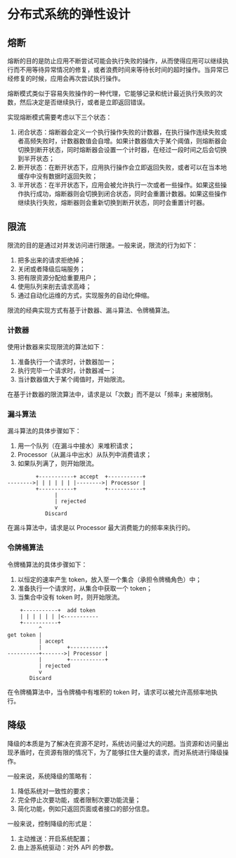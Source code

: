 # 分布式系统的弹性设计

## 熔断

熔断的目的是防止应用不断尝试可能会执行失败的操作，从而使得应用可以继续执行而不用等待异常情况的修复，或者浪费时间来等待长时间的超时操作。当异常已经修复的时候，应用会再次尝试执行操作。

熔断模式类似于容易失败操作的一种代理，它能够记录和统计最近执行失败的次数，然后决定是否继续执行，或者是立即返回错误。

实现熔断模式需要考虑以下三个状态：

1. 闭合状态：熔断器会定义一个执行操作失败的计数器，在执行操作连续失败或者高频失败时，计数器数值会自增。如果计数器值大于某个阈值，则熔断器会切换到断开状态，同时熔断器会设置一个计时器，在经过一段时间之后会切换到半开状态；
2. 断开状态：在断开状态下，应用执行操作会立即返回失败，或者可以在当本地缓存中没有数据时返回失败；
3. 半开状态：在半开状态下，应用会被允许执行一次或者一些操作。如果这些操作执行成功，熔断器则会切换到闭合状态，同时会重置计数器。如果这些操作继续执行失败，熔断器则会重新切换到断开状态，同时会重置计时器。

## 限流

限流的目的是通过对并发访问进行限速。一般来说，限流的行为如下：

1. 把多出来的请求拒绝掉；
2. 关闭或者降级后端服务；
3. 把有限资源分配给重要用户；
4. 使用队列来削去请求高峰；
5. 通过自动化运维的方式，实现服务的自动化伸缩。

限流的经典实现方式有基于计数器、漏斗算法、令牌桶算法。

### 计数器

使用计数器来实现限流的算法如下：

1. 准备执行一个请求时，计数器加一；
2. 执行完毕一个请求时，计数器减一；
3. 当计数器值大于某个阈值时，开始限流。

在基于计数器的限流算法中，请求是以「次数」而不是以「频率」来被限制。

### 漏斗算法

漏斗算法的具体步骤如下：

1. 用一个队列（在漏斗中接水）来堆积请求；
2. Processor（从漏斗中出水）从队列中消费请求；
3. 如果队列满了，则开始限流。

```plain text
         +-----------+ accept  +-----------+
-------->| | | | | | |-------->| Processor |
         +-----------+         +-----------+
               |
               | rejected
               v
            Discard
```

在漏斗算法中，请求是以 Processor 最大消费能力的频率来执行的。

### 令牌桶算法

令牌桶算法的具体步骤如下：

1. 以恒定的速率产生 token，放入至一个集合（承担令牌桶角色）中；
2. 准备执行一个请求时，从集合中获取一个 token；
3. 当集合中没有 token 时，则开始限流。

```plain text
    +-----------+  add token
    | | | | | | |<-----------
    +-----------+
          ^
get token |
          | accept
          |        +-----------+
----------+------->| Processor |
          |        +-----------+
          | rejected
          v
       Discard
```

在令牌桶算法中，当令牌桶中有堆积的 token 时，请求可以被允许高频率地执行。

## 降级

降级的本质是为了解决在资源不足时，系统访问量过大的问题。当资源和访问量出现矛盾时，在资源有限的情况下，为了能够扛住大量的请求，而对系统进行降级操作。

一般来说，系统降级的策略有：

1. 降低系统对一致性的要求；
2. 完全停止次要功能，或者限制次要功能流量；
3. 简化功能，例如只返回页面或者接口的部分信息。

一般来说，控制降级的形式是：

1. 主动推送：开启系统配置；
2. 由上游系统驱动：对外 API 的参数。

